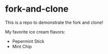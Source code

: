 # fork-and-clone

This is a repo to demonstrate the fork and clone!


My favorite ice cream flavors:

- Pepermint Stick
- Mint Chip
